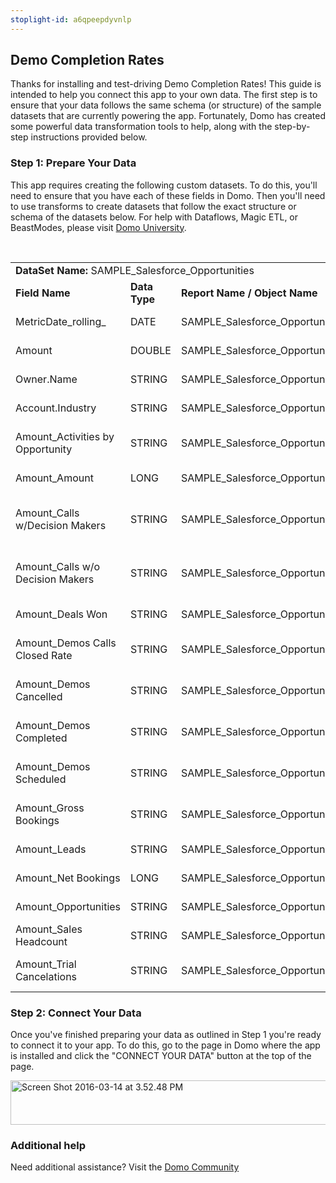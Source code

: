 ```yaml
---
stoplight-id: a6qpeepdyvnlp
---
```


<div class="col-md-12 content-panel">
                <h2>Demo Completion Rates</h2>
                <p></p><p>Thanks for installing and test-driving <span id="title">Demo Completion Rates</span>! This guide is intended to help you connect this app to your own data. The first step is to ensure that your data follows the same schema (or structure) of the sample datasets that are currently powering the app. Fortunately, Domo has created some powerful data transformation tools to help, along with the step-by-step instructions provided below.</p><div class="doc-row" id="Step%201:%20Identify%20Required%20Data%20Fields"><h3 class="doc-row-title">Step 1: Prepare Your Data</h3><div class="small-pad-bottom"><p>This app requires creating the following custom datasets. To do this, you'll need to ensure that you have each of these fields in Domo. Then you'll need to use transforms to create datasets that follow the exact structure or schema of the datasets below. For help with Dataflows, Magic ETL, or BeastModes, please visit <a href="https://university.domo.com/" target="_blank">Domo University</a>.</p></div>
                <br>
                <div id="custom-data-container"><table id="SAMPLE_Salesforce_Opportunities"><tbody><tr><td colspan="6"><strong>DataSet Name:</strong> <span class="value">SAMPLE_Salesforce_Opportunities</span></td></tr><!--tr>    <td colspan="6"></td></tr--><tr><td><strong>Field Name</strong></td><td><strong>Data Type</strong></td><td><strong>Report Name / Object Name</strong></td><td><strong>Source </strong></td><td colspan="2"><strong>Description of Field</strong></td></tr><tr><td>MetricDate_rolling_</td><td>DATE</td><td>SAMPLE_Salesforce_Opportunities</td><td>Salesforce, SugarCRM</td><td colspan="2">Date of metric</td></tr><tr><td>Amount</td><td>DOUBLE</td><td>SAMPLE_Salesforce_Opportunities</td><td>Salesforce, SugarCRM</td><td colspan="2">Amount</td></tr><tr><td>Owner.Name</td><td>STRING</td><td>SAMPLE_Salesforce_Opportunities</td><td>Salesforce, SugarCRM</td><td colspan="2">Owner name</td></tr><tr><td>Account.Industry</td><td>STRING</td><td>SAMPLE_Salesforce_Opportunities</td><td>Salesforce, SugarCRM</td><td colspan="2">Account industry</td></tr><tr><td>Amount_Activities by Opportunity</td><td>STRING</td><td>SAMPLE_Salesforce_Opportunities</td><td>Salesforce, SugarCRM</td><td colspan="2">Number of activities by opportunity</td></tr><tr><td>Amount_Amount</td><td>LONG</td><td>SAMPLE_Salesforce_Opportunities</td><td>Salesforce, SugarCRM</td><td colspan="2">Amount</td></tr><tr><td>Amount_Calls w/Decision Makers</td><td>STRING</td><td>SAMPLE_Salesforce_Opportunities</td><td>Salesforce, SugarCRM</td><td colspan="2">Number of calls with decision makers</td></tr><tr><td>Amount_Calls w/o Decision Makers</td><td>STRING</td><td>SAMPLE_Salesforce_Opportunities</td><td>Salesforce, SugarCRM</td><td colspan="2">Number of calls without decision makers</td></tr><tr><td>Amount_Deals Won</td><td>STRING</td><td>SAMPLE_Salesforce_Opportunities</td><td>Salesforce, SugarCRM</td><td colspan="2">Number of deals won</td></tr><tr><td>Amount_Demos Calls Closed Rate</td><td>STRING</td><td>SAMPLE_Salesforce_Opportunities</td><td>Salesforce, SugarCRM</td><td colspan="2">Rate of demo calls closed</td></tr><tr><td>Amount_Demos Cancelled</td><td>STRING</td><td>SAMPLE_Salesforce_Opportunities</td><td>Salesforce, SugarCRM</td><td colspan="2">Amount of cancelled demos</td></tr><tr><td>Amount_Demos Completed</td><td>STRING</td><td>SAMPLE_Salesforce_Opportunities</td><td>Salesforce, SugarCRM</td><td colspan="2">Amount of completed demos</td></tr><tr><td>Amount_Demos Scheduled</td><td>STRING</td><td>SAMPLE_Salesforce_Opportunities</td><td>Salesforce, SugarCRM</td><td colspan="2">Amount of scheduled demos</td></tr><tr><td>Amount_Gross Bookings</td><td>STRING</td><td>SAMPLE_Salesforce_Opportunities</td><td>Salesforce, SugarCRM</td><td colspan="2">Amount of gross bookings</td></tr><tr><td>Amount_Leads</td><td>STRING</td><td>SAMPLE_Salesforce_Opportunities</td><td>Salesforce, SugarCRM</td><td colspan="2">Amount of leads</td></tr><tr><td>Amount_Net Bookings</td><td>LONG</td><td>SAMPLE_Salesforce_Opportunities</td><td>Salesforce, SugarCRM</td><td colspan="2">Amount of net bookings</td></tr><tr><td>Amount_Opportunities</td><td>STRING</td><td>SAMPLE_Salesforce_Opportunities</td><td>Salesforce, SugarCRM</td><td colspan="2">Amount of opportunities</td></tr><tr><td>Amount_Sales Headcount</td><td>STRING</td><td>SAMPLE_Salesforce_Opportunities</td><td>Salesforce, SugarCRM</td><td colspan="2">Sales headcount</td></tr><tr><td>Amount_Trial Cancelations</td><td>STRING</td><td>SAMPLE_Salesforce_Opportunities</td><td>Salesforce, SugarCRM</td><td colspan="2">Amount of trial cancellations</td></tr></tbody></table><div class="doc-row medium-pad-top">
                <h3 class="doc-row-title">Step 2: Connect Your Data</h3>
                <div class="small-pad-bottom">
                    <p>Once you've finished preparing your data as outlined in Step 1 you're ready to connect it to your app. To do this, go to the page in Domo where the app is installed and click the "CONNECT YOUR DATA" button at the top of the page.</p>
                    <p class="small-pad">
                    <img class="alignnone size-full wp-image-1207" src="https://s3.amazonaws.com/development.domo.com/wp-content/uploads/2016/03/14155707/Screen-Shot-2016-03-14-at-3.52.48-PM1.png" alt="Screen Shot 2016-03-14 at 3.52.48 PM" width="1158" height="71">
                    </p>
                    <div id="ooyalaplayer-IyYTc1MjE61NwLdtrxXvZuhH-dSGbWnR" class="ooyalaplayer"></div>
                    <script>
                        OO.ready(function() {
                            OO.Player.create("ooyalaplayer-IyYTc1MjE61NwLdtrxXvZuhH-dSGbWnR", "IyYTc1MjE61NwLdtrxXvZuhH-dSGbWnR", {
                                height: 380
                            });
                        });
                    </script>
                </div>
                <h3 class="doc-row-title">Additional help</h3>
                <div class="small-pad-bottom">
                    <p>Need additional assistance? Visit the <a href="https://dojo.domo.com">Domo Community</a></p>
                </div>
            </div></div></div><p></p>            </div>